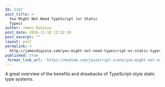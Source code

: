 ```yaml
---
ID: 5287
post_title: >
  You Might Not Need TypeScript (or Static
  Types)
author: James DiGioia
post_date: 2016-12-10 12:32:38
post_excerpt: ""
layout: post
permalink: >
  http://jamesdigioia.com/you-might-not-need-typescript-or-static-types/
published: true
_format_link_url: 'https://medium.com/javascript-scene/you-might-not-need-typescript-or-static-types-aa7cb670a77b#.ogmju1bhj'
---
```

A great overview of the benefits and drawbacks of TypeScript-style static type systems.